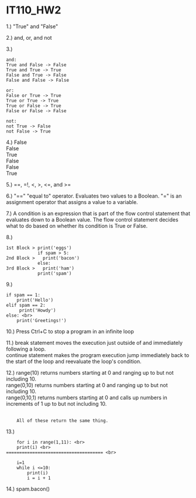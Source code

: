 # IT110_HW2

1.) 
        "True" and "False"

2.)
        and, or, and not

3.) 

    and:
    True and False -> False
    True and True -> True
    False and True -> False
    False and False -> False
    
    or:
    False or True -> True
    True or True -> True
    True or False -> True
    False or False -> False
    
    not:
    not True -> False
    not False -> True
    
4.) False <br>
  False <br>
  True <br>
  False <br>
  False <br>
  True
  
5.) ==, =!, <, >, <=, and >=

6.) "==" "equal to" operator. Evaluates two values to a Boolean.
  "=" is an assignment operator that assigns a value to a variable.
  
7.) A condition is an expression that is part of the flow control statement that evaluates down to a Boolean value. The flow control statement decides what to do based on whether its condition is True or False.

8.) 

    1st Block > print('eggs')
                if spam > 5: 
    2nd Block >   print('bacon') 
                else: 
    3rd Block >   print('ham') 
                print('spam')

9.) 
    
    if spam == 1: 
        print('Hello') 
    elif spam == 2: 
         print('Howdy') 
    else: <br>
        print('Greetings!')
      
10.) Press Ctrl+C to stop a program in an infinite loop

11.) break statement moves the execution just outside of and immediately following a loop. <br>
    continue statement makes the program execution jump immediately back to the start of the loop and reevaluate the loop's condition.
    
12.)
        range(10) returns numbers starting at 0 and ranging up to but not including 10. <br>
        range(0,10) returns numbers starting at 0 and ranging up to but not including 10. <br>
        range(0,10,1) returns numbers starting at 0 and calls up numbers in increments of 1 up to but not including 10. <br><br>
        
        All of these return the same thing.
      
13.)
       
        for i in range(1,11): <br>
        print(i) <br>
    ===================================== <br>
    
        i=1
        while i <=10:
            print(i)
            i = i + 1

14.) 
        spam.bacon()
        
